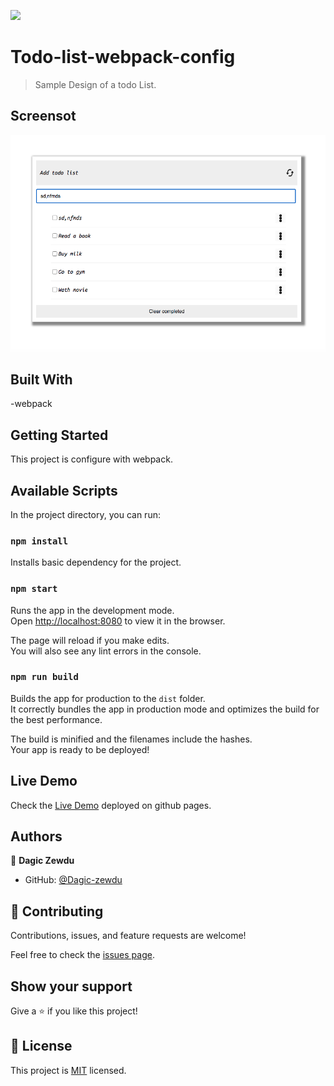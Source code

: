 ![](https://img.shields.io/badge/Microverse-blueviolet)

# Todo-list-webpack-config

> Sample Design of a todo List.

## Screensot

![screenshot](./Screen-Shot.png)

## Built With

-webpack
## Getting Started
 
This project is configure with webpack.
## Available Scripts

In the project directory, you can run:
### `npm install`

Installs basic  dependency for the project.
### `npm start`

Runs the app in the development mode.\
Open [http://localhost:8080](http://localhost:8080) to view it in the browser.

The page will reload if you make edits.\
You will also see any lint errors in the console.

### `npm run build`

Builds the app for production to the `dist` folder.\
It correctly bundles the app in production mode and optimizes the build for the best performance.

The build is minified and the filenames include the hashes.\
Your app is ready to be deployed!

## Live Demo

Check the [Live Demo](https://dagic-zewdu.github.io/awesome-books-with-classes/) deployed on github pages.
## Authors

👤 **Dagic Zewdu**

- GitHub: [@Dagic-zewdu ](https://github.com/Dagic-zewdu)

## 🤝 Contributing

Contributions, issues, and feature requests are welcome!

Feel free to check the [issues page](../../issues/).

## Show your support

Give a ⭐️ if you like this project!

## 📝 License

This project is [MIT](./LICENSE) licensed.
